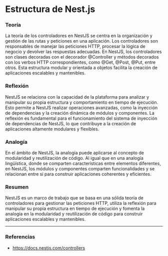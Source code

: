 # Estructura de Nest.js

### Teoría
La teoría de los controladores en NestJS se centra en la organización y gestión de las rutas y peticiones en una aplicación. Los controladores son responsables de manejar las peticiones HTTP, procesar la lógica de negocio y devolver las respuestas adecuadas. En NestJS, los controladores son clases decoradas con el decorador @Controller y métodos decorados con los verbos HTTP correspondientes, como @Get, @Post, @Put, entre otros. Esta estructura modular y orientada a objetos facilita la creación de aplicaciones escalables y mantenibles.

### Reflexión
NestJS se relaciona con la capacidad de la plataforma para analizar y manipular su propia estructura y comportamiento en tiempo de ejecución. Esto permite a NestJS realizar operaciones avanzadas, como la inyección de dependencias y la creación dinámica de módulos y componentes. La reflexión es fundamental para el funcionamiento del sistema de inyección de dependencias de NestJS, lo que contribuye a la creación de aplicaciones altamente modulares y flexibles.

### Analogía
En el ámbito de NestJS, la analogía puede aplicarse al concepto de modularidad y reutilización de código. Al igual que en una analogía lingüística, donde se comparten características entre elementos diferentes, en NestJS, los módulos y componentes comparten funcionalidades y se relacionan entre sí para construir aplicaciones coherentes y eficientes.

### Resumen
NestJS es un marco de trabajo que se basa en una sólida teoría de controladores para gestionar las peticiones HTTP, utiliza la reflexión para manipular su propia estructura en tiempo de ejecución y fomenta la analogía en la modularidad y reutilización de código para construir aplicaciones escalables y mantenibles.

---
### Referencias 
- https://docs.nestjs.com/controllers